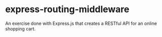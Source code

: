 # express-routing-middleware
An exercise done with Express.js that creates a RESTful API for an online shopping cart.
